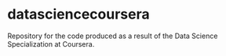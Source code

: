 datasciencecoursera
===================

Repository for the code produced as a result of the Data Science Specialization at Coursera.

